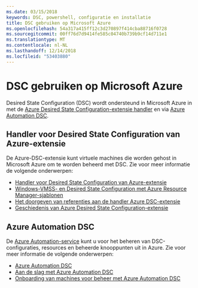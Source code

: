 ```yaml
---
ms.date: 03/15/2018
keywords: DSC, powershell, configuratie en installatie
title: DSC gebruiken op Microsoft Azure
ms.openlocfilehash: 54a317a415ff12c3d270897f414cba88716f0728
ms.sourcegitcommit: 00ff76d7d9414fe585c04740b739b9cf14d711e1
ms.translationtype: MT
ms.contentlocale: nl-NL
ms.lasthandoff: 12/14/2018
ms.locfileid: "53403880"
---
```

# <a name="using-dsc-on-microsoft-azure"></a>DSC gebruiken op Microsoft Azure

Desired State Configuration (DSC) wordt ondersteund in Microsoft Azure in met de [Azure Desired State Configuration-extensie handler](/azure/virtual-machines/extensions/dsc-overview) en via [Azure Automation DSC](/azure/automation/automation-dsc-overview).

## <a name="azure-desired-state-configuration-extension-handler"></a>Handler voor Desired State Configuration van Azure-extensie

De Azure-DSC-extensie kunt virtuele machines die worden gehost in Microsoft Azure om te worden beheerd met DSC.
Zie voor meer informatie de volgende onderwerpen:

- [Handler voor Desired State Configuration van Azure-extensie](/azure/virtual-machines/extensions/dsc-overview)
- [Windows-VMSS- en Desired State Configuration met Azure Resource Manager-sjablonen](/azure/virtual-machines/extensions/dsc-template)
- [Het doorgeven van referenties aan de handler Azure DSC-extensie](/azure/virtual-machines/extensions/dsc-credentials)
- [Geschiedenis van Azure Desired State Configuration-extensie](azureDscexthistory.md)

## <a name="azure-automation-dsc"></a>Azure Automation DSC

De [Azure Automation-service](https://azure.microsoft.com/en-us/services/automation/) kunt u voor het beheren van DSC-configuraties, resources en beheerde knooppunten uit in Azure. Zie voor meer informatie de volgende onderwerpen:

- [Azure Automation DSC](/azure/automation/automation-dsc-overview)
- [Aan de slag met Azure Automation DSC](/azure/automation/automation-dsc-getting-started)
- [Onboarding van machines voor beheer met Azure Automation DSC](/azure/automation/automation-dsc-onboarding)
